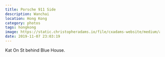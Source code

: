 ```yaml
---
title: Porsche 911 Side
description: Wanchai
location: Hong Kong
category: photos
tags: hongkong
image: https://static.christopheradams.io/file/cxadams-website/medium/albums/2019/20191214-2054_HongKong/20191214-2054_HongKong_L1009801-0.jpg
date: 2019-11-07 23:03:19
---
```


Kat On St behind Blue House.
